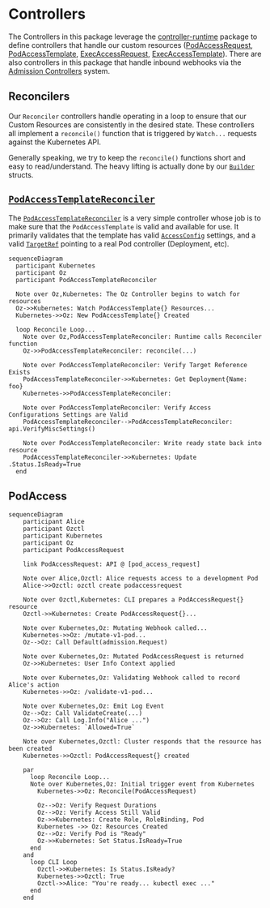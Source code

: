 [exec_access_request]: /API.md#execaccessrequest
[exec_access_template]: /API.md#execaccesstemplate
[pod_access_request]: /API.md#podaccessrequest
[pod_access_template]: /API.md#podaccesstemplate
[access_config]: /diranged/oz/blob/pod_watcher/API.md#accessconfig
[target_ref]: /diranged/oz/blob/pod_watcher/API.md#crossversionobjectreference
[runtime]: https://github.com/kubernetes-sigs/controller-runtime
[builders]: ./builders/README.md

# Controllers

The Controllers in this package leverage the [controller-runtime][runtime]
package to define controllers that handle our custom resources
([PodAccessRequest][pod_access_request],
[PodAccessTemplate][pod_access_template],
[ExecAccessRequest][exec_access_request],
[ExecAccessTemplate][exec_access_request]). There are also controllers in this
package that handle inbound webhooks via the [Admission
Controllers](https://kubernetes.io/docs/reference/access-authn-authz/admission-controllers/)
system.

## Reconcilers

Our `Reconciler` controllers handle operating in a loop to ensure that our
Custom Resources are consistently in the desired state. These controllers all
implement a `reconcile()` function that is triggered by `Watch...` requests
against the Kubernetes API.

Generally speaking, we try to keep the `reconcile()` functions short and easy
to read/understand. The heavy lifting is actually done by our
[`Builder`][builders] structs.

## [`PodAccessTemplateReconciler`](pod_access_template_controller.go)

The [`PodAccessTemplateReconciler`](pod_access_template_controller.go) is a
very simple controller whose job is to make sure that the `PodAccessTemplate`
is valid and available for use. It primarily validates that the template has
valid [`AccessConfig`][access_config] settings, and a valid
[`TargetRef`][target_ref] pointing to a real Pod controller (Deployment, etc).

```mermaid
sequenceDiagram
  participant Kubernetes
  participant Oz
  participant PodAccessTemplateReconciler
  
  Note over Oz,Kubernetes: The Oz Controller begins to watch for resources
  Oz->>Kubernetes: Watch PodAccessTemplate{} Resources...
  Kubernetes->>Oz: New PodAccessTemplate{} Created
  
  loop Reconcile Loop...
    Note over Oz,PodAccessTemplateReconciler: Runtime calls Reconciler function
    Oz->>PodAccessTemplateReconciler: reconcile(...)
    
    Note over PodAccessTemplateReconciler: Verify Target Reference Exists
    PodAccessTemplateReconciler->>Kubernetes: Get Deployment{Name: foo}
    Kubernetes->>PodAccessTemplateReconciler: 
    
    Note over PodAccessTemplateReconciler: Verify Access Configurations Settings are Valid
    PodAccessTemplateReconciler-->PodAccessTemplateReconciler: api.VerifyMiscSettings()
    
    Note over PodAccessTemplateReconciler: Write ready state back into resource
    PodAccessTemplateReconciler->>Kubernetes: Update .Status.IsReady=True
  end
```

## PodAccess
 
```mermaid
sequenceDiagram
    participant Alice
    participant Ozctl
    participant Kubernetes
    participant Oz
    participant PodAccessRequest

    link PodAccessRequest: API @ [pod_access_request]
    
    Note over Alice,Ozctl: Alice requests access to a development Pod
    Alice->>Ozctl: ozctl create podaccessrequest
    
    Note over Ozctl,Kubernetes: CLI prepares a PodAccessRequest{} resource
    Ozctl->>Kubernetes: Create PodAccessRequest{}...

    Note over Kubernetes,Oz: Mutating Webhook called...
    Kubernetes->>Oz: /mutate-v1-pod...
    Oz-->Oz: Call Default(admission.Request)
    
    Note over Kubernetes,Oz: Mutated PodAccessRequest is returned
    Oz->>Kubernetes: User Info Context applied

    Note over Kubernetes,Oz: Validating Webhook called to record Alice's action
    Kubernetes->>Oz: /validate-v1-pod...
    
    Note over Kubernetes,Oz: Emit Log Event
    Oz-->Oz: Call ValidateCreate(...)
    Oz-->Oz: Call Log.Info("Alice ...")
    Oz->>Kubernetes: `Allowed=True`
    
    Note over Kubernetes,Ozctl: Cluster responds that the resource has been created
    Kubernetes->>Ozctl: PodAccessRequest{} created
    
    par
      loop Reconcile Loop...
      Note over Kubernetes,Oz: Initial trigger event from Kubernetes
        Kubernetes->>Oz: Reconcile(PodAccessRequest)

        Oz-->Oz: Verify Request Durations
        Oz-->Oz: Verify Access Still Valid
        Oz->>Kubernetes: Create Role, RoleBinding, Pod
        Kubernetes ->> Oz: Resources Created
        Oz-->Oz: Verify Pod is "Ready"
        Oz->>Kubernetes: Set Status.IsReady=True
      end
    and
      loop CLI Loop
        Ozctl->>Kubernetes: Is Status.IsReady?
        Kubernetes->>Ozctl: True
        Ozctl->>Alice: "You're ready... kubectl exec ..."
      end
    end
```